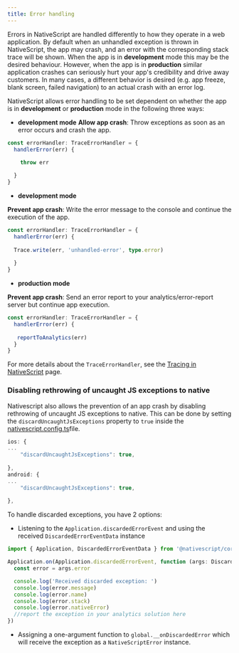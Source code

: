 ```yaml
---
title: Error handling
---
```



Errors in NativeScript are handled differently to how they operate in a web application. By default when an unhandled exception is thrown in NativeScript, the app may crash, and an error with the corresponding stack trace will be shown. When the app is in **development** mode this may be the desired behaviour. However, when the app is in **production** similar application crashes can seriously hurt your app's credibility and drive away customers. In many cases, a different behavior is desired (e.g. app freeze, blank screen, failed navigation) to an actual crash with an error log.

NativeScript allows error handling to be set dependent on whether the app is in **development** or **production** mode in the following three ways:

- **development mode**
**Allow app crash**: Throw exceptions as soon as an error occurs and crash the app.

```ts
const errorHandler: TraceErrorHandler = {
  handlerError(err) {
    
    throw err

  }
}
```
- **development mode** 

**Prevent app crash**: Write the error message to the console and continue the execution of the app. 

```ts
const errorHandler: TraceErrorHandler = {
  handlerError(err) {
    
  Trace.write(err, 'unhandled-error', type.error)
    
  }
}
```
- **production mode**

**Prevent app crash**: Send an error report to your analytics/error-report server but continue app execution.

```ts
const errorHandler: TraceErrorHandler = {
  handlerError(err) {
  
   reportToAnalytics(err)
  }
}
```
For more details about the `TraceErrorHandler`, see the [Tracing in NativeScript](/guide/nativescript-core/tracing) page.

### Disabling rethrowing of uncaught JS exceptions to native

Nativescript also allows the prevention of an app crash by disabling rethrowing of uncaught JS exceptions to native. This can be done by setting the `discardUncaughtJsExceptions` property to `true` inside the [nativescript.config.ts](/project-structure/nativescript-config-ts)file.

<!--tab: app/nativescript.config.ts -->

```ts
ios: {
...
    "discardUncaughtJsExceptions": true,
  
},
android: {
...
    "discardUncaughtJsExceptions": true,
  
},
```
To handle discarded exceptions, you have 2 options:
- Listening to the `Application.discardedErrorEvent` and using the received `DiscardedErrorEventData` instance

```ts
import { Application, DiscardedErrorEventData } from '@nativescript/core'

Application.on(Application.discardedErrorEvent, function (args: DiscardedErrorEventData) {
  const error = args.error

  console.log('Received discarded exception: ')
  console.log(error.message)
  console.log(error.name)
  console.log(error.stack)
  console.log(error.nativeError)
  //report the exception in your analytics solution here
})
```

- Assigning a one-argument function to `global.__onDiscardedError` which will receive the exception as a `NativeScriptError` instance.


